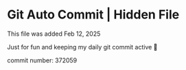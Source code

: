 # Git Auto Commit | Hidden File

This file was added Feb 12, 2025

Just for fun and keeping my daily git commit active 🤪

commit number: 372059
